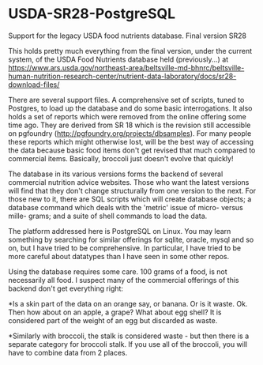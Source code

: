 # USDA-SR28-PostgreSQL

Support for the legacy USDA food nutrients database. Final version SR28

This holds pretty much everything from the final version, under the current system, of the USDA Food Nutrients database held (previously...) at https://www.ars.usda.gov/northeast-area/beltsville-md-bhnrc/beltsville-human-nutrition-research-center/nutrient-data-laboratory/docs/sr28-download-files/

There are several support files. A comprehensive set of scripts, tuned to Postgres, to load up the database and do some basic interrogations. It also holds a set of reports which were removed from the online offering some time ago. They are derived from SR 18 which is the revision still accessible on pgfoundry (http://pgfoundry.org/projects/dbsamples). For many people these reports which might otherwise lost, will be the best way of accessing the data because basic food items don't get revised that much compared to commercial items. Basically, broccoli just doesn't evolve that quickly!

The database in its various versions forms the backend of several commercial nutrition advice websites. Those who want the latest versions will find that they don't change structurally from one version to the next. For those new to it, there are SQL scripts which will create database objects; a database command which deals with the 'metric' issue of micro- versus mille- grams; and a suite of shell commands to load the data.

The platform addressed here is PostgreSQL on Linux. You may learn something by searching for similar offerings for sqlite, oracle, mysql and so on, but I have tried to be comprehensive. In particular, I have tried to be more careful about datatypes than I have seen in some other repos.

Using the database requires some care. 100 grams of a food, is not necessarily all food. I suspect many of the commercial offerings of this backend don't get everything right:

 *Is a skin part of the data on an orange say, or banana. Or is it waste. Ok. Then how about on an apple, a grape? What about egg shell? It is considered part of the weight of an egg but discarded as waste.

 *Similarly with broccoli, the stalk is considered waste - but then there is a separate category for broccoli stalk. If you use all of the broccoli, you will have to combine data from 2 places.
